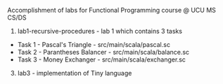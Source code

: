 Accomplishment of labs for Functional Programming course @ UCU MS CS/DS
1. lab1-recursive-procedures - lab 1 which contains 3 tasks
* Task 1 - Pascal's Triangle - src/main/scala/pascal.sc  
* Task 2 - Parantheses Balancer - src/main/scala/balance.sc  
* Task 3 - Money Exchanger - src/main/scala/exchanger.sc  
3. lab3 - implementation of Tiny language
